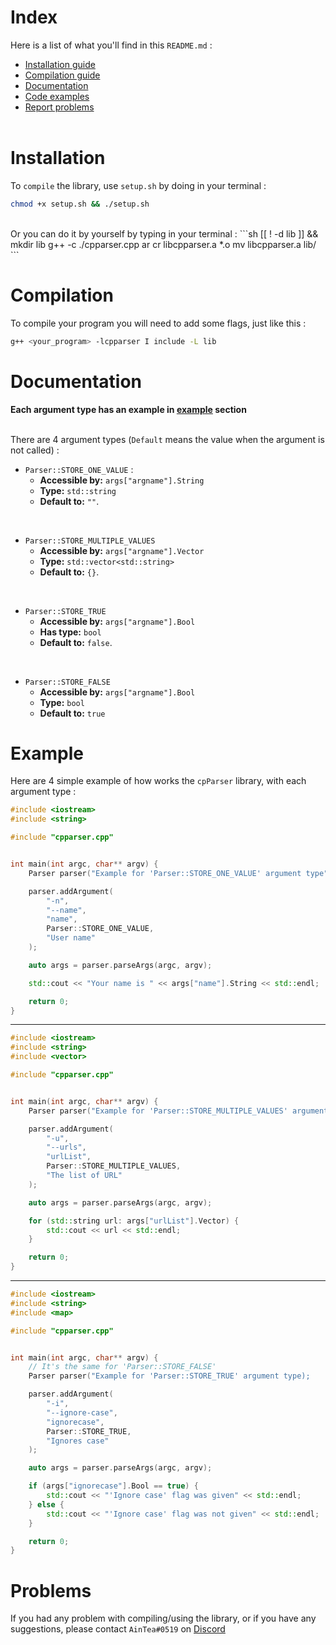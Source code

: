 # <a name="index-section"></a> Index
Here is a list of what you'll find in this `README.md` :
* [Installation guide](#installation-section)
* [Compilation guide](#compilation-section)
* [Documentation](#documentation-section)
* [Code examples](#example-section)
* [Report problems](#problems-section)
<br></br>

# <a name="installation-section"></a> Installation
To `compile` the library, use `setup.sh` by doing in your terminal :
```sh
chmod +x setup.sh && ./setup.sh
```
<br>
Or you can do it by yourself by typing in your terminal :
```sh
[[ ! -d lib ]] && mkdir lib
g++ -c ./cpparser.cpp
ar cr libcpparser.a *.o
mv libcpparser.a lib/
```


# <a name="compilation-section"></a> Compilation
To compile your program you will need to add some flags, just like this :
```sh
g++ <your_program> -lcpparser I include -L lib
```


# <a name="documentation-section"></a> Documentation
**Each argument type has an example in [example](#example-section) section** <br></br>

There are 4 argument types (`Default`  means the value when the argument is not called) :
* `Parser::STORE_ONE_VALUE` :
  - **Accessible by:** `args["argname"].String`
  - **Type:** `std::string`
  - **Default to:** `""`.
<br>

* `Parser::STORE_MULTIPLE_VALUES`
  - **Accessible by:** `args["argname"].Vector`
  - **Type:** `std::vector<std::string>`
  - **Default to:** `{}`.
<br>

* `Parser::STORE_TRUE`
  - **Accessible by:** `args["argname"].Bool`
  - **Has type:** `bool`
  - **Default to:** `false`.
<br>

* `Parser::STORE_FALSE`
  - **Accessible by:** `args["argname"].Bool`
  - **Type:** `bool`
  - **Default to:** `true`


# <a name="example-section"></a> Example
Here are 4 simple example of how works the `cpParser` library, with each argument type :
```cpp
#include <iostream>
#include <string>

#include "cpparser.cpp"


int main(int argc, char** argv) {
    Parser parser("Example for 'Parser::STORE_ONE_VALUE' argument type");

    parser.addArgument(
        "-n",
        "--name",
        "name",
        Parser::STORE_ONE_VALUE,
        "User name"
    );

    auto args = parser.parseArgs(argc, argv);

    std::cout << "Your name is " << args["name"].String << std::endl;

    return 0;
}
```

---

```cpp
#include <iostream>
#include <string>
#include <vector>

#include "cpparser.cpp"


int main(int argc, char** argv) {
    Parser parser("Example for 'Parser::STORE_MULTIPLE_VALUES' argument type");

    parser.addArgument(
        "-u",
        "--urls",
        "urlList",
        Parser::STORE_MULTIPLE_VALUES,
        "The list of URL"
    );

    auto args = parser.parseArgs(argc, argv);

    for (std::string url: args["urlList"].Vector) {
        std::cout << url << std::endl;
    }

    return 0;
}
```

---

```cpp
#include <iostream>
#include <string>
#include <map>

#include "cpparser.cpp"


int main(int argc, char** argv) {
	// It's the same for 'Parser::STORE_FALSE'
    Parser parser("Example for 'Parser::STORE_TRUE' argument type);

    parser.addArgument(
        "-i",
        "--ignore-case",
        "ignorecase",
        Parser::STORE_TRUE,
        "Ignores case"
    );

    auto args = parser.parseArgs(argc, argv);

    if (args["ignorecase"].Bool == true) {
        std::cout << "'Ignore case' flag was given" << std::endl;
    } else {
        std::cout << "'Ignore case' flag was not given" << std::endl;
    }

    return 0;
}
```


# <a name="problems-section"></a> Problems
If you had any problem with compiling/using the library, or if you have any suggestions, please contact `AinTea#0519` on <a href="https://discord.com">Discord</a>

